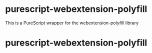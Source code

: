 # purescript-webextension-polyfill

This is a PureScript wrapper for the webextension-polyfill library
# purescript-webextension-polyfill
